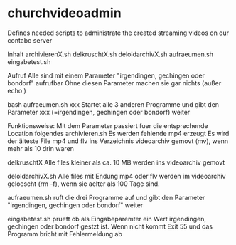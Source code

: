 # churchvideoadmin
Defines needed scripts to administrate the created streaming videos on our contabo server

Inhalt
archivierenX.sh
delkruschtX.sh
deloldarchivX.sh
aufraeumen.sh
eingabetest.sh

Aufruf
Alle sind mit einem Parameter "irgendingen,  gechingen oder bondorf" aufrufbar 
Ohne diesen Parameter machen sie gar nichts (außer echo )

bash aufraeumen.sh xxx
Startet alle 3 anderen Programme und gibt den Parameter xxx (=irgendingen,  gechingen oder bondorf) weiter

Funktionsweise:
Mit dem Parameter passiert fuer die entsprechende Location folgendes
archivieren.sh
Es werden fehlende mp4 erzeugt
Es wird der älteste File mp4 und flv ins Verzeichnis videoarchiv gemovt (mv), wenn mehr als 10 drin waren

delkruschtX 
Alle files kleiner als ca. 10 MB werden ins videoarchiv gemovt 

deloldarchivX.sh
Alle files mit Endung mp4 oder flv werden im videoarchiv geloescht (rm -f),  wenn sie aelter als 100 Tage sind.

aufraeumen.sh
ruft die drei Programme auf und gibt den Parameter "irgendingen,  gechingen oder bondorf" weiter

eingabetest.sh
prueft ob als Eingabeparemter ein Wert irgendingen,  gechingen oder bondorf gestzt ist. Wenn nicht kommt Exit 55 und das Programm bricht mit Fehlermeldung ab 

